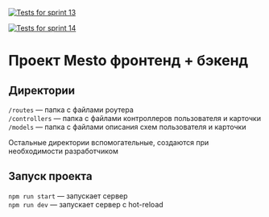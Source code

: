 [![Tests for sprint 13](https://github.com/e-zybkin/express-mesto-gha/actions/workflows/tests-13-sprint.yml/badge.svg)](https://github.com/e-zybkin/express-mesto-gha/actions/workflows/tests-13-sprint.yml) 

[![Tests for sprint 14](https://github.com/e-zybkin/express-mesto-gha/actions/workflows/tests-14-sprint.yml/badge.svg)](https://github.com/e-zybkin/express-mesto-gha/actions/workflows/tests-14-sprint.yml)
# Проект Mesto фронтенд + бэкенд

## Директории

`/routes` — папка с файлами роутера  
`/controllers` — папка с файлами контроллеров пользователя и карточки   
`/models` — папка с файлами описания схем пользователя и карточки  
  
Остальные директории вспомогательные, создаются при необходимости разработчиком

## Запуск проекта

`npm run start` — запускает сервер   
`npm run dev` — запускает сервер с hot-reload

